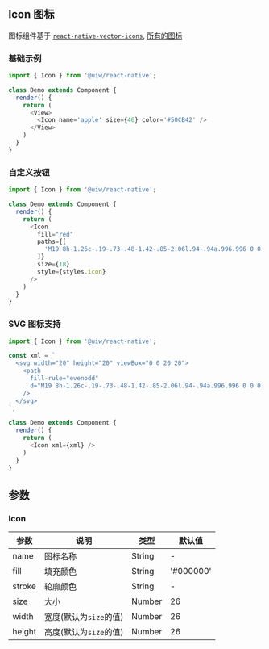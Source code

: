 Icon 图标
---

图标组件基于 [`react-native-vector-icons`](https://github.com/oblador/react-native-vector-icons), [所有的图标](https://oblador.github.io/react-native-vector-icons/)

### 基础示例

<!--DemoStart--> 
```js
import { Icon } from '@uiw/react-native';

class Demo extends Component {
  render() {
    return (
      <View>
        <Icon name='apple' size={46} color='#50CB42' />
      </View>
    )
  }
}
```
<!--End-->

### 自定义按钮

<!--DemoStart--> 
```js
import { Icon } from '@uiw/react-native';

class Demo extends Component {
  render() {
    return (
      <Icon
        fill="red"
        paths={[
          'M19 8h-1.26c-.19-.73-.48-1.42-.85-2.06l.94-.94a.996.996 0 0 0 0-1.41l-1.41-1.41a.996.996 0 0 0-1.41 0l-.94.94c-.65-.38-1.34-.67-2.07-.86V1c0-.55-.45-1-1-1H9c-.55 0-1 .45-1 1v1.26c-.76.2-1.47.5-2.13.89L5 2.28a.972.972 0 0 0-1.36 0L2.28 3.64c-.37.38-.37.98 0 1.36l.87.87c-.39.66-.69 1.37-.89 2.13H1c-.55 0-1 .45-1 1v2c0 .55.45 1 1 1h1.26c.19.73.48 1.42.85 2.06l-.94.94a.996.996 0 0 0 0 1.41l1.41 1.41c.39.39 1.02.39 1.41 0l.94-.94c.64.38 1.33.66 2.06.85V19c0 .55.45 1 1 1h2c.55 0 1-.45 1-1v-1.26c.76-.2 1.47-.5 2.13-.89l.88.87c.37.37.98.37 1.36 0l1.36-1.36c.37-.38.37-.98 0-1.36l-.87-.87c.4-.65.7-1.37.89-2.13H19c.55 0 1-.45 1-1V9c0-.55-.45-1-1-1zm-9 7c-2.76 0-5-2.24-5-5s2.24-5 5-5v10z'
        ]}
        size={18}
        style={styles.icon}
      />
    )
  }
}
```
<!--End-->

### SVG 图标支持

<!--DemoStart--> 
```js
import { Icon } from '@uiw/react-native';

const xml = `
  <svg width="20" height="20" viewBox="0 0 20 20">
    <path
      fill-rule="evenodd"
      d="M19 8h-1.26c-.19-.73-.48-1.42-.85-2.06l.94-.94a.996.996 0 0 0 0-1.41l-1.41-1.41a.996.996 0 0 0-1.41 0l-.94.94c-.65-.38-1.34-.67-2.07-.86V1c0-.55-.45-1-1-1H9c-.55 0-1 .45-1 1v1.26c-.76.2-1.47.5-2.13.89L5 2.28a.972.972 0 0 0-1.36 0L2.28 3.64c-.37.38-.37.98 0 1.36l.87.87c-.39.66-.69 1.37-.89 2.13H1c-.55 0-1 .45-1 1v2c0 .55.45 1 1 1h1.26c.19.73.48 1.42.85 2.06l-.94.94a.996.996 0 0 0 0 1.41l1.41 1.41c.39.39 1.02.39 1.41 0l.94-.94c.64.38 1.33.66 2.06.85V19c0 .55.45 1 1 1h2c.55 0 1-.45 1-1v-1.26c.76-.2 1.47-.5 2.13-.89l.88.87c.37.37.98.37 1.36 0l1.36-1.36c.37-.38.37-.98 0-1.36l-.87-.87c.4-.65.7-1.37.89-2.13H19c.55 0 1-.45 1-1V9c0-.55-.45-1-1-1zm-9 7c-2.76 0-5-2.24-5-5s2.24-5 5-5v10z"
    />
  </svg>
`;

class Demo extends Component {
  render() {
    return (
      <Icon xml={xml} />
    )
  }
}
```
<!--End-->

## 参数

### Icon

| 参数 | 说明 | 类型 | 默认值 |
|------|------|-----|------|
| name | 图标名称 | String | - |
| fill | 填充颜色 | String | '#000000' |
| stroke | 轮廓颜色 | String | - |
| size | 大小 | Number | 26 |
| width | 宽度(默认为`size`的值) | Number | 26 |
| height | 高度(默认为`size`的值) | Number | 26 |
